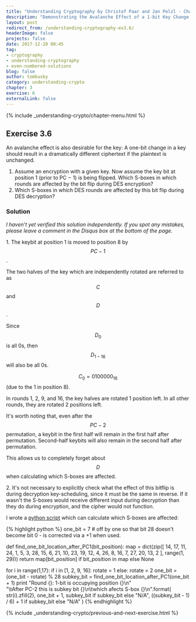 ```yaml
---
title: "Understanding Cryptography by Christof Paar and Jan Pelzl - Chapter 3 Solutions - Ex3.6"
description: "Demonstrating the Avalanche Effect of a 1-bit Key Change in DES"
layout: post
redirect_from: /understanding-cryptography-ex3.6/
headerImage: false
projects: false
date: 2017-12-20 00:45
tag:
- cryptography
- understanding-cryptography
- even-numbered-solutions
blog: false
author: tombusby
category: understanding-crypto
chapter: 3
exercise: 6
externalLink: false
---
```


{% include _understanding-crypto/chapter-menu.html %}

## Exercise 3.6

An avalanche effect is also desirable for the key: A one-bit change in a key should result in a dramatically different ciphertext if the plaintext is unchanged.
1. Assume an encryption with a given key. Now assume the key bit at position 1 (prior to PC − 1) is being flipped. Which S-boxes in which rounds are affected by the bit flip during DES encryption?
2. Which S-boxes in which DES rounds are affected by this bit flip during DES decryption?

### Solution

*I haven't yet verified this solution independently. If you spot any mistakes, please leave a comment in the Disqus box at the bottom of the page.*

1\. The keybit at position 1 is moved to position 8 by $$PC-1$$.

The two halves of the key which are independently rotated are referred to as $$C$$ and $$D$$.

Since $$D_0$$ is all 0s, then $$D_{1-16}$$ will also be all 0s.

$$ C_0 = 0100000_{16} $$ (due to the 1 in position 8).

In rounds 1, 2, 9, and 16, the key halves are rotated 1 position left. In all other rounds, they are rotated 2 positions left.

It's worth noting that, even after the $$PC-2$$ permutation, a keybit in the first half will remain in the first half after permutation. Second-half keybits will also remain in the second half after permutation.

This allows us to completely forget about $$D$$ when calculating which S-boxes are affected.

<div style="text-align: center;">
<script type="math/tex">
\begin{array}{c c}
\text{Round} & Position & & Position & & \text{S-Box} \\ \hline
1. & 7 & \xrightarrow{PC-2} & 20 & \xrightarrow{\,\,\,\oplus\,\,\,} &  4 \\
2. & 6 & \xrightarrow{PC-2} & 10 & \xrightarrow{\,\,\,\oplus\,\,\,} &  2 \\
3. & 4 & \xrightarrow{PC-2} & 16 & \xrightarrow{\,\,\,\oplus\,\,\,} &  3 \\
4. & 2 & \xrightarrow{PC-2} & 24 & \xrightarrow{\,\,\,\oplus\,\,\,} &  4 \\
5. & 28 & \xrightarrow{PC-2} & 8 & \xrightarrow{\,\,\,\oplus\,\,\,} &  2 \\
6. & 26 & \xrightarrow{PC-2} & 17 & \xrightarrow{\,\,\,\oplus\,\,\,} &  3 \\
7. & 24 & \xrightarrow{PC-2} & 4 & \xrightarrow{\,\,\,\oplus\,\,\,} &  1 \\
8. & 22 & \xrightarrow{PC-2} & N/A & \xrightarrow{\,\,\,\oplus\,\,\,} & N/A \\
9. & 21 & \xrightarrow{PC-2} & 11 & \xrightarrow{\,\,\,\oplus\,\,\,} &  2 \\
10. & 19 & \xrightarrow{PC-2} & 14 & \xrightarrow{\,\,\,\oplus\,\,\,} &  3 \\
11. & 17 & \xrightarrow{PC-2} & 2 & \xrightarrow{\,\,\,\oplus\,\,\,} &  1 \\
12. & 15 & \xrightarrow{PC-2} & 9 & \xrightarrow{\,\,\,\oplus\,\,\,} &  2 \\
13. & 13 & \xrightarrow{PC-2} & 23 & \xrightarrow{\,\,\,\oplus\,\,\,} &  4 \\
14. & 11 & \xrightarrow{PC-2} & 3 & \xrightarrow{\,\,\,\oplus\,\,\,} &  1 \\
15. & 9 & \xrightarrow{PC-2} & N/A & \xrightarrow{\,\,\,\oplus\,\,\,} & N/A \\
16. & 8 & \xrightarrow{PC-2} & 18 & \xrightarrow{\,\,\,\oplus\,\,\,} &  3
\end{array}
</script>
</div>

2\. It's not necessary to explicitly check what the effect of this bitflip is during decryption key-scheduling, since it must be the same in reverse. If it wasn't the S-boxes would receive different input during decryption than they do during encryption, and the cipher would not function.

I wrote a [python script](https://github.com/tombusby/understanding-cryptography-exercises/blob/master/Chapter-03/ex3.6.py) which can calculate which S-boxes are affected:

{% highlight python %}
one_bit = 7 # off by one so that bit 28 doesn't become bit 0 - is corrected via a +1 when used.

def find_one_bit_location_after_PC1(bit_position):
    map = dict(zip([
            14, 17, 11, 24, 1, 5, 3, 28,
            15, 6, 21, 10, 23, 19, 12, 4,
            26, 8, 16, 7, 27, 20, 13, 2
        ], range(1, 29)))
    return map[bit_position] if bit_position in map else None

for i in range(1,17):
    if i in [1, 2, 9, 16]:
        rotate = 1
    else:
        rotate = 2
    one_bit = (one_bit - rotate) % 28
    subkey_bit = find_one_bit_location_after_PC1(one_bit + 1)
    print "Round {}: 1-bit is occupying position {}\n" \
        "\tAfter PC-2 this is subkey bit {}\n\twhich afects S-box {}\n".format(
            str(i).zfill(2),
            one_bit + 1,
            subkey_bit if subkey_bit else "N/A",
            ((subkey_bit - 1) / 6) + 1 if subkey_bit else "N/A"
        )
{% endhighlight %}

{% include _understanding-crypto/previous-and-next-exercise.html %}
